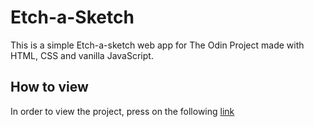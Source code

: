 # Etch-a-Sketch
This is a simple Etch-a-sketch web app for The Odin Project made with HTML, CSS and vanilla JavaScript.

## How to view

In order to view the project, press on the following [link](https://sejego.github.io/etch-a-sketch)